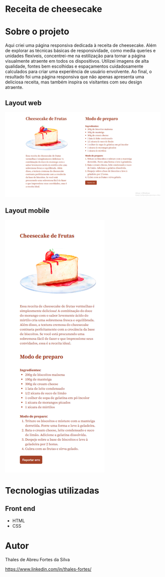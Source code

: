 # Receita de cheesecake

# Sobre o projeto

Aqui criei uma página responsiva dedicada à receita de cheesecake. Além de explorar as técnicas básicas de responsividade, como media queries e unidades flexíveis, concentrei-me na estilização para tornar a página visualmente atraente em todos os dispositivos. Utilizei imagens de alta qualidade, fontes bem escolhidas e espaçamentos cuidadosamente calculados para criar uma experiência de usuário envolvente. Ao final, o resultado foi uma página responsiva que não apenas apresenta uma deliciosa receita, mas também inspira os visitantes com seu design atraente.

## Layout web
![Web 1](https://github.com/ThalesFortes/HTML_CSS/blob/main/3.1_CheesecakePag/assets/printPag.png)

## Layout mobile
![Mobile 1](https://github.com/ThalesFortes/HTML_CSS/blob/main/3.1_CheesecakePag/assets/printPagMob.png)

# Tecnologias utilizadas

## Front end
- HTML 
- CSS

# Autor

Thales de Abreu Fortes da Silva

https://www.linkedin.com/in/thales-fortes/

